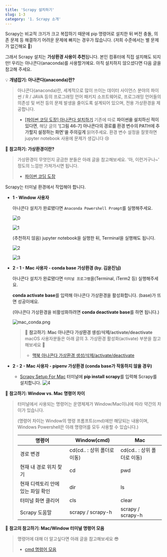 ```yaml
---
title: 'Scrapy 설치하기'
slug: 1-3
category: '1. Scrapy 소개'
---
```

Scrapy는 비교적 크기가 크고 복잡하기 때문에 pip 명령어로 설치한 뒤 버전 충돌, 의존 문제 등 해결하기 어려운 문제에 빠지는 경우가 많습니다. (저희 수준에서는 별 문제가 없긴해요 🤣)

그래서 Scrapy 설치는 **가상환경 사용이 추천**됩니다. 본인 컴퓨터에 직접 설치해도 되지만! 우리는 아나콘다(anaconda)를 사용할거예요. 아직 설치하지 않으셨다면 다음 글을 참고해 주세요.

💡 **개념잡기: 아나콘다(anaconda)란?**
> 아나콘다(anaconda)란, 세계적으로 많이 쓰이는 데이터 사이언스 분야의 파이썬 / R / JAVA 등의 프로그래밍 언어 패키지 소프트웨어로, 프로그래밍 언어들의 의존성 및 버전 등의 문제 발생을 줄이도록 설계되어 있으며, 전용 가상환경을 제공합니다.
> - [[파이썬 코딩 도장] 아나콘다 설치하기](https://dojang.io/mod/page/view.php?id=2456)
> 기존에 따로 **파이썬을 설치하신 적이 있다면**, 해당 글의 **'[그림 46-7] 아나콘다의 경로를 환경 변수의 PATH에 추가할지 설정하는 화면'을 주의깊게** 읽어주세요. 환경 변수 설정을 잘못하면 jupyter notebook 사용에 문제가 생깁니다 😢
    
📖 **참고하기: 가상환경이란?**
> 가상환경이 무엇인지 궁금한 분들은 아래 글을 참고해보세요. '아, 이런거구나~' 정도의 느낌만 가져가시면 됩니다.
> - [파이썬 코딩 도장](https://dojang.io/mod/page/view.php?id=2470)


Scrapy는 터미널 환경에서 작업해야 합니다.

- **1 - Window 사용자**
  
    아나콘다 설치가 완료됐다면 `Anaconda Powershell Prompt`를 실행해주세요.
    
    ![0](./scrapy/1-3/0.png)
    
    ![1](./scrapy/1-3/1.png)
    
    (추천하지 않음) jupyter notebook을 실행한 뒤, Terminal을 실행해도 됩니다.
    
    ![2](./scrapy/1-3/2.png)
    
    ![3](./scrapy/1-3/3.png)

- **2 - 1 - Mac 사용자 - conda base 가상환경 (by. 김윤진님)**

    아나콘다 설치가 완료됐다면 `터미널 프로그램`을(Terminal, iTerm2 등) 실행해주세요.

    **conda activate base**를 입력해 아나콘다 가상환경을 활성화합니다. (base)가 뜨면 성공이에요.

    (아나콘다 가상환경을 비활성화하려면 **conda deactivate base**를 하면 됩니다.)

    ![mac_conda.png](./scrapy/1-3/mac_conda.png)

    > 📖 **참고하기: Mac 아나콘다 가상환경 생성/삭제/activate/deactivate**
    > macOS 사용자분들은 아래 글의 3. 가상환경 활성화(activate) 부분을 참고해보세요 🤔
    > - [맥북 아나콘다 가상환경 생성/삭제/activate/deactivate](https://joytk.tistory.com/14)

- **2 - 2 - Mac 사용자 - pipenv 가상환경 (conda base가 작동하지 않을 경우)**
    - [Scrapy Setup For Mac](https://www.notion.so/Scrapy-Setup-For-Mac-f316ab43609443b290667e8fe2fd6f5b)
    터미널에 **pip install scrapy**를 입력해 Scrapy를 설치합니다.
    ![4](./scrapy/1-3/4.png)

📖 **참고하기:  Window vs. Mac 명령어 차이**
> 터미널에서 사용되는 명령어는 운영체제가 Window/Mac이냐에 따라 약간의 차이가 있습니다.
> 
> (명령어 차이는 Window의 명령 프롬프트(cmd)에만 해당되는 내용이며, Windows Powershell은 아래 명령어를 모두 사용할 수 있습니다.)
> 
> | 명령어                            | Window(cmd)                 | Mac                         |
> | --------------------------------- | --------------------------- | --------------------------- |
> | 경로 변경                         | cd(cd.. : 상위 폴더로 이동) | cd(cd.. : 상위 폴더로 이동) |
> | 현재 내 경로 위치 찾기            | cd                          | pwd                         |
> | 현재 디렉토리 안에 있는 파일 확인 | dir                         | ls                          |
> | 터미널 화면 클리어                | cls                         | clear                       |
> | Scrapy 도움말                     | scrapy / scrapy-h           | scrapy / scrapy-h           |

📖 **참고의 참고하기: Mac/Window 터미널 명령어 모음**
> 명령어에 대해 더 알고싶다면 아래 글을 참고해보세요 😎
> - [cmd 명령어 모음](https://m.blog.naver.com/PostView.naver?isHttpsRedirect=true&blogId=nawoo&logNo=80138979222)
